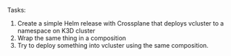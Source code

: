 Tasks:

1. Create a simple Helm release with Crossplane that deploys vcluster to a namespace on K3D cluster
2. Wrap the same thing in a composition
3. Try to deploy something into vcluster using the same composition.